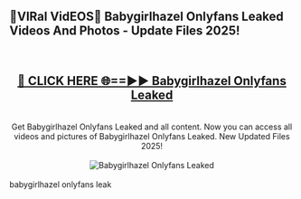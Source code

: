 <h2>🔴VIRal VidEOS🔴 Babygirlhazel Onlyfans Leaked Videos And Photos - Update Files 2025!</h2>
<br>
<div align="center">
<h2><a href="https://virallinks.top/odZfE0" rel="nofollow">🔴 CLICK HERE 🌐==►► Babygirlhazel Onlyfans Leaked</a></h2>
<br>
Get Babygirlhazel Onlyfans Leaked and all content. Now you can access all videos and pictures of Babygirlhazel Onlyfans Leaked. New Updated Files 2025!
<br>
<br>
<a href="https://virallinks.top/odZfE0" rel="nofollow" data-target="animated-image.originalLink"><img src="https://i.imgur.com/dJHk4Zq.gif)" alt="Babygirlhazel Onlyfans Leaked" style="max-width: 100%; display: inline-block;" data-target="animated-image.originalImage"></a>
</div>
<br>
babygirlhazel onlyfans leak